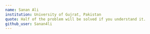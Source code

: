 ```yaml
---
name: Sanan Ali
institution: University of Gujrat, Pakistan
quote: Half of the problem will be solved if you understand it.
github_user: Sanan4li
---
```

